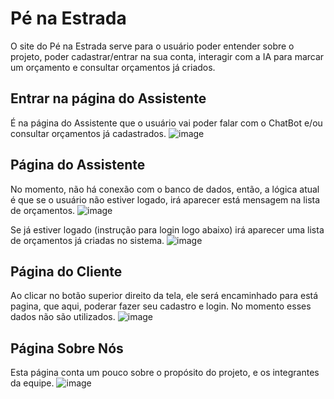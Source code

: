 # Pé na Estrada

O site do Pé na Estrada serve para o usuário poder entender sobre o projeto, poder cadastrar/entrar na sua conta, interagir com a IA para marcar um orçamento e consultar orçamentos já criados.

## Entrar na página do Assistente
É na página do Assistente que o usuário vai poder falar com o ChatBot e/ou consultar orçamentos já cadastrados.
![image](https://github.com/user-attachments/assets/eb6e2207-9075-467f-8af2-8ac1029c2aac)

## Página do Assistente
No momento, não há conexão com o banco de dados, então, a lógica atual é que se o usuário não estiver logado, irá aparecer está mensagem na lista de orçamentos.
![image](https://github.com/user-attachments/assets/e8edc7c3-7674-4fe5-b188-5cc4eae112cb)

Se já estiver logado (instrução para login logo abaixo) irá aparecer uma lista de orçamentos já criadas no sistema.
![image](https://github.com/user-attachments/assets/d785e6e6-6f79-4d31-afd6-6b529a7d61b9)

## Página do Cliente
Ao clicar no botão superior direito da tela, ele será encaminhado para está pagina, que aqui, poderar fazer seu cadastro e login. No momento esses dados não são utilizados.
![image](https://github.com/user-attachments/assets/d1b21f8c-5a05-4ad9-8c01-15f415d7e974)

## Página Sobre Nós
Esta página conta um pouco sobre o propósito do projeto, e os integrantes da equipe.
![image](https://github.com/user-attachments/assets/cd0d871c-71b0-4235-8982-ba32a7f1d3cd)



